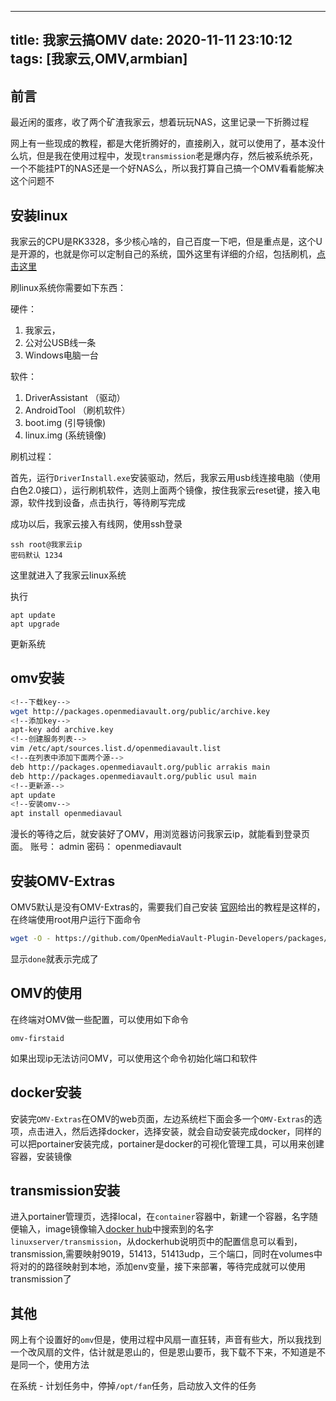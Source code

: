 
---
title: 我家云搞OMV
date: 2020-11-11 23:10:12
tags: [我家云,OMV,armbian]
---

## 前言 ## 

最近闲的蛋疼，收了两个矿渣我家云，想着玩玩NAS，这里记录一下折腾过程

网上有一些现成的教程，都是大佬折腾好的，直接刷入，就可以使用了，基本没什么坑，但是我在使用过程中，发现`transmission`老是爆内存，然后被系统杀死，一个不能挂PT的NAS还是一个好NAS么，所以我打算自己搞一个OMV看看能解决这个问题不


<!-- more -->

## 安装linux

我家云的CPU是RK3328，多少核心啥的，自己百度一下吧，但是重点是，这个U是开源的，也就是你可以定制自己的系统，国外这里有详细的介绍，包括刷机，[点击这里](https://roc-rk3328-cc.readthedocs.io/en/latest/resource.html)

刷linux系统你需要如下东西：

硬件：
1. 我家云，
2. 公对公USB线一条
3. Windows电脑一台

软件：
1. DriverAssistant （驱动）
2. AndroidTool （刷机软件）
3. boot.img (引导镜像)
4. linux.img (系统镜像)

刷机过程：

首先，运行`DriverInstall.exe`安装驱动，然后，我家云用usb线连接电脑（使用白色2.0接口），运行刷机软件，选则上面两个镜像，按住我家云reset键，接入电源，软件找到设备，点击执行，等待刷写完成

成功以后，我家云接入有线网，使用ssh登录

```
ssh root@我家云ip
密码默认 1234
```
这里就进入了我家云linux系统

执行
```
apt update 
apt upgrade
```

更新系统

## omv安装

``` sh
<!--下载key-->
wget http://packages.openmediavault.org/public/archive.key
<!--添加key-->
apt-key add archive.key
<!--创建服务列表-->
vim /etc/apt/sources.list.d/openmediavault.list
<!--在列表中添加下面两个源-->
deb http://packages.openmediavault.org/public arrakis main
deb http://packages.openmediavault.org/public usul main
<!--更新源-->
apt update
<!--安装omv-->
apt install openmediavaul
```

漫长的等待之后，就安装好了OMV，用浏览器访问我家云ip，就能看到登录页面。
账号： admin
密码： openmediavault

## 安装OMV-Extras

OMV5默认是没有OMV-Extras的，需要我们自己安装
[官网](https://omv-extras.org/)给出的教程是这样的，在终端使用root用户运行下面命令

```sh
wget -O - https://github.com/OpenMediaVault-Plugin-Developers/packages/raw/master/install | bash
```

显示`done`就表示完成了

## OMV的使用

在终端对OMV做一些配置，可以使用如下命令

```
omv-firstaid
```

如果出现ip无法访问OMV，可以使用这个命令初始化端口和软件


## docker安装

安装完`OMV-Extras`在OMV的web页面，左边系统栏下面会多一个`OMV-Extras`的选项，点击进入，然后选择docker，选择安装，就会自动安装完成docker，同样的可以把portainer安装完成，portainer是docker的可视化管理工具，可以用来创建容器，安装镜像

## transmission安装

进入portainer管理页，选择local，在`container`容器中，新建一个容器，名字随便输入，image镜像输入[docker hub](https://hub.docker.com/)中搜索到的名字`linuxserver/transmission`，从dockerhub说明页中的配置信息可以看到，transmission,需要映射9019，51413，51413udp，三个端口，同时在volumes中将对的的路径映射到本地，添加env变量，接下来部署，等待完成就可以使用transmission了

## 其他

网上有个设置好的`omv`但是，使用过程中风扇一直狂转，声音有些大，所以我找到一个改风扇的文件，估计就是恩山的，但是恩山要币，我下载不下来，不知道是不是同一个，使用方法

在系统 - 计划任务中，停掉`/opt/fan`任务，启动放入文件的任务

